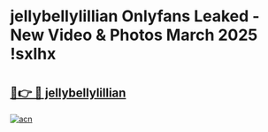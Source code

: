 # jellybellylillian Onlyfans Leaked - New Video & Photos March 2025 !sxlhx

# <h2><a href="https://l3zc71.iuczelnia.edu.pl?title=jellybellylillian&ref=sxlhx">🔗👉 🔴 jellybellylillian</a></h2>

[![acn](https://github.com/user-attachments/assets/0f9c940e-d8b0-45ae-aac7-cd30a18b3e1c)](https://l3zc71.iuczelnia.edu.pl?title=jellybellylillian&ref=sxlhx)

